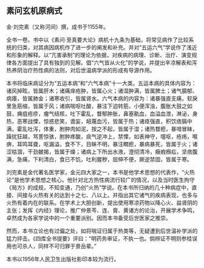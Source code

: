 ## 素问玄机原病式

金·刘完素（又称河间）撰，成书于1155年。

全书一卷。书中以《素问·至真要大论》病机十九条为基础，将常见病作了比较系统的归类，对其病因病机作了进一步的阐发和补充。并对“五运六气”学说作了浅近和形象的解释。以“亢害承制”的理论为依据，对疾病的病理、诊断、治疗、演变规律各方面提出了具有独到的见解。倡“六气皆从火化”的学说，并提出辛凉解表和泻热养阴治疗热性病的法则，对后世温病学派的形成有导源作用。

本书将临床病证分为“五运本病”和“六气本病”十一大类。五运本病的具体内容为：诸风掉眩，皆属肝木；诸痛痒疮肿，皆属心火；诸湿肿满，皆属脾土；诸气膹郁、病痿，皆属肺金；诸寒收引，皆属肾水。六气本病的内容为：诸暴强直支痛，软戾里急筋缩，皆属于风；诸病喘呕吐酸，暴注下迫转筋，小便浑浊，腹胀大鼓之如鼓，痈疽疮疹，瘤气结核，吐下霍乱，瞀郁肿胀，鼻塞鼽血，血溢血泄，淋泌，身热，恶寒战慄，惊惑悲笑，谵妄，衄蔑血污，皆属于热；诸痉强直，积饮痞膈中满，霍乱吐泻，体重，胕肿肉如泥，按之不起，皆属于湿；诸热瞀瘛，暴喑冒昧，躁扰狂越，骂詈惊骇，胕肿疼酸，痰气逆冲上，禁慄，如表神守，嚏呕，疮疡，喉痹，耳鸣耳聋，呕漏溢，食不下，目眛不明，暴注瞤瘛，暴病暴死，皆属于火；诸涩枯涸，干劲皴揭，皆属于燥；诸病上下所出水液，澄彻清冷，癥瘕㿗疝，坚痞腹满，急痛，下利清白，食已不饥，吐利腥秽，屈伸不便，厥逆禁固，皆属于寒。

刘完素是金代著名医学家，金元四大家之一，本书是他学术思想的代表作，“火热论”是他学术思想之核心。他针对北方热性病流行较广的情况，以及当时医生拘守《局方》的成规，不知变通，乃创“火热”学说。在本书所归纳的几十种病症中，直接、间接与火热有关的达到十之七、八以上。并指出其它诸气的疾病表现，也多与火热有着内在的联系。在学术上大胆创新，提出使用寒凉药物以降心火、益肾阴的主张；发挥《内经》理论，推广仲景芩、连、膏、黄诸方的论治，开展学术争鸣，卓然成为各家学说中的一个重要派别。因而本书备受后世医家之推崇。

然而，本书立论也有过偏之处，如将喘证归属于热类等，无疑遭到后世温补学派的猛力抨击。《四库全书提要》评曰：“明药务审证，不执一也。倘辨证不明则参桂误用也可杀人，同样不可归罪于景岳辈。”

本书以1956年人民卫生出版社影印本较为流行。